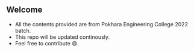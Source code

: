 ## Welcome
-  All the contents provided are from Pokhara Engineering College 2022 batch.
- This repo will be updated continously.
- Feel free to contribute 😄.
